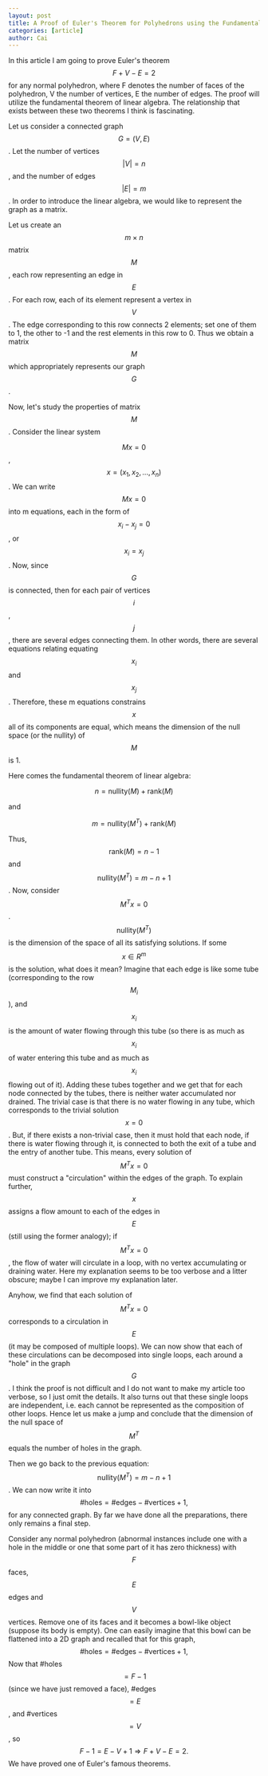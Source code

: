 ```yaml
---
layout: post
title: A Proof of Euler's Theorem for Polyhedrons using the Fundamental Theorem of Linear Algebra
categories: [article]
author: Cai
---
```


In this article I am going to prove Euler's theorem
$$
 F+V-E=2
$$
for any normal polyhedron, where F denotes the number of faces
of the polyhedron, V the number of vertices, E the number of
edges. The proof will utilize the fundamental theorem of linear
algebra. The relationship that exists between these two theorems
I think is fascinating.

Let us consider a connected graph
$$
G=(V,E)
$$
. Let the number of vertices
$$
|V|=n
$$
, and the number of edges
$$
|E|=m
$$
. In order to introduce
the linear algebra, we would like to represent the graph as a matrix.

Let us create an
$$
m\times n
$$
 matrix
$$
M
$$
,
each row representing an edge in
$$
E
$$
. For each row, each of its element
represent a vertex in
$$
V
$$
. The edge corresponding to this row connects
2 elements; set one of them to 1, the other to -1 and the rest elements in this row
to 0. Thus we obtain a matrix
$$
M
$$
 which appropriately represents our graph
$$
G
$$
.

Now, let's study the properties of matrix
$$
 M
$$
. Consider the linear system

$$
 M x = 0
$$
,
$$
x = (x_1, x_2, ..., x_n)
$$
. We can write
$$
  Mx = 0
$$
  into m equations, each in the form of
$$
  x_i - x_j = 0
$$
 , or
$$
  x_i = x_j
$$
 . Now, since
$$
 G
$$
  is
connected, then for each pair of vertices
$$
i
$$
,
$$
 j
$$
, there are several edges
connecting them. In other words, there are several equations relating equating
$$
 x_i
$$
and
$$
x_j
$$
. Therefore, these m equations constrains
$$
 x
$$
 all of its components are equal, which means the dimension of the null space (or the nullity) of
$$
 M
$$
 is 1.

Here comes the fundamental theorem of linear algebra:

$$
n = \text{nullity}(M) + \text{rank}(M)
$$

and

$$
m = \text{nullity}(M^T) + \text{rank}(M)
$$

Thus,
$$
 \text{rank}(M) = n - 1
$$
 and
$$
 \text{nullity}(M^T) = m-n+1
$$
. Now, consider
$$
 M^T x = 0
$$
.
$$
 \text{nullity}(M^T)
$$
 is the dimension of the space of all its satisfying solutions. If some
$$
 x \in R^m
$$
 is the solution, what does it mean? Imagine that each edge is like some tube (corresponding to the row
$$
 M_i
$$
), and
$$
 x_i
$$
 is the amount of water flowing
through this tube (so there is as much as
$$
 x_i
$$
 of water entering this tube and as much as
$$
 x_i
$$
 flowing out of it). Adding these tubes together and we get that for each node connected by the tubes, there is neither water accumulated nor drained. The trivial case is that there is no water flowing in any tube, which corresponds to the trivial solution
$$
 x = 0
$$
. But, if there exists a non-trivial case, then it must hold that each node, if there is water flowing through it, is connected to both the exit of a tube and the entry of another tube. This means, every solution of
$$
 M^T x = 0
$$
 must construct a "circulation" within the edges of the graph. To explain further,
$$
 x
$$
 assigns a flow amount to each of the edges in
$$
 E
$$
 (still using the former analogy); if
$$
 M^T x = 0
$$
, the flow of water will circulate in a loop, with no vertex accumulating or draining water. Here my explanation seems to be too verbose and a litter obscure; maybe I can improve my explanation later.

Anyhow, we find that each solution of
$$
 M^T x = 0
$$
 corresponds to a circulation in
$$
 E
$$
 (it may be composed of multiple loops). We can now show that each of these circulations can be decomposed into single loops, each around a "hole" in the graph
$$
 G
$$
. I think the proof is not difficult and I do not want to make my article too verbose, so I just omit the details. It also turns out that these single loops are independent, i.e. each cannot be represented as the composition of other loops. Hence let us make a jump and conclude that the dimension of the null space of
$$
 M^T
$$
 equals the number of holes in the graph.

Then we go back to the previous equation:
$$
 \text{nullity}(M^T) = m-n+1
$$
. We can now write it into
$$
\text{#holes} = \text{#edges} - \text{#vertices} + 1,
$$
for any connected graph. By far we have done all the preparations, there only remains a final step.

Consider any normal polyhedron (abnormal instances include one with a hole in the middle or one that some part of it has zero thickness) with
$$
 F
$$
 faces,
$$
 E
$$
 edges and
$$
 V
$$
 vertices. Remove one of its faces and it becomes a bowl-like object (suppose its body is empty). One can easily imagine that this bowl can be flattened into a 2D graph and recalled that for this graph,
$$
\text{#holes} = \text{#edges} - \text{#vertices} + 1,
$$
Now that #holes
$$
=F - 1
$$
 (since we have just removed a face), #edges
$$
= E
$$
, and #vertices
$$
= V
$$
, so
$$
F-1 = E-V+1 \Rightarrow F+V-E=2.
$$
We have proved one of Euler's famous theorems.

